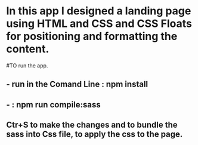 # In this app I designed a landing page using HTML and CSS and CSS Floats for positioning and formatting the content.

#TO run the app.
## - run in the Comand Line : npm install
## -                        : npm run compile:sass
##  Ctr+S to make the changes and to bundle the sass into Css file, to apply the css to the page.

